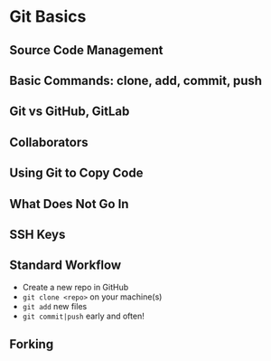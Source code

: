 # Git Basics

## Source Code Management

## Basic Commands: clone, add, commit, push

## Git vs GitHub, GitLab

## Collaborators

## Using Git to Copy Code

## What Does Not Go In

## SSH Keys

## Standard Workflow

* Create a new repo in GitHub
* `git clone <repo>` on your machine(s)
* `git add` new files
* `git commit|push` early and often!

## Forking
